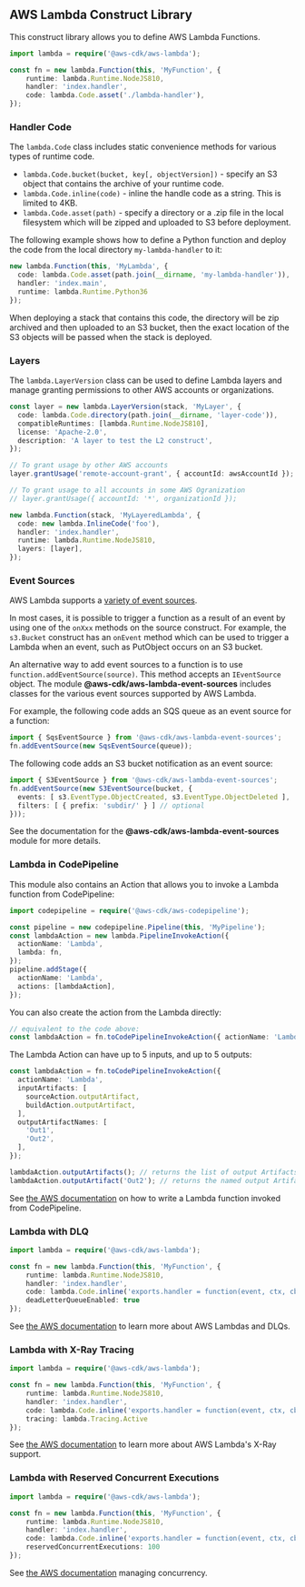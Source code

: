## AWS Lambda Construct Library

This construct library allows you to define AWS Lambda Functions.

```ts
import lambda = require('@aws-cdk/aws-lambda');

const fn = new lambda.Function(this, 'MyFunction', {
    runtime: lambda.Runtime.NodeJS810,
    handler: 'index.handler',
    code: lambda.Code.asset('./lambda-handler'),
});
```

### Handler Code

The `lambda.Code` class includes static convenience methods for various types of
runtime code.

 * `lambda.Code.bucket(bucket, key[, objectVersion])` - specify an S3 object
   that contains the archive of your runtime code.
 * `lambda.Code.inline(code)` - inline the handle code as a string. This is
   limited to 4KB.
 * `lambda.Code.asset(path)` - specify a directory or a .zip file in the local
   filesystem which will be zipped and uploaded to S3 before deployment.

The following example shows how to define a Python function and deploy the code
from the local directory `my-lambda-handler` to it:

```ts
new lambda.Function(this, 'MyLambda', {
  code: lambda.Code.asset(path.join(__dirname, 'my-lambda-handler')),
  handler: 'index.main',
  runtime: lambda.Runtime.Python36
});
```

When deploying a stack that contains this code, the directory will be zip
archived and then uploaded to an S3 bucket, then the exact location of the S3
objects will be passed when the stack is deployed.

### Layers

The `lambda.LayerVersion` class can be used to define Lambda layers and manage
granting permissions to other AWS accounts or organizations.

```ts
const layer = new lambda.LayerVersion(stack, 'MyLayer', {
  code: lambda.Code.directory(path.join(__dirname, 'layer-code')),
  compatibleRuntimes: [lambda.Runtime.NodeJS810],
  license: 'Apache-2.0',
  description: 'A layer to test the L2 construct',
});

// To grant usage by other AWS accounts
layer.grantUsage('remote-account-grant', { accountId: awsAccountId });

// To grant usage to all accounts in some AWS Ogranization
// layer.grantUsage({ accountId: '*', organizationId });

new lambda.Function(stack, 'MyLayeredLambda', {
  code: new lambda.InlineCode('foo'),
  handler: 'index.handler',
  runtime: lambda.Runtime.NodeJS810,
  layers: [layer],
});
```

### Event Sources

AWS Lambda supports a [variety of event sources](https://docs.aws.amazon.com/lambda/latest/dg/invoking-lambda-function.html).

In most cases, it is possible to trigger a function as a result of an event by
using one of the `onXxx` methods on the source construct. For example, the `s3.Bucket`
construct has an `onEvent` method which can be used to trigger a Lambda when an event,
such as PutObject occurs on an S3 bucket.

An alternative way to add event sources to a function is to use `function.addEventSource(source)`.
This method accepts an `IEventSource` object. The module __@aws-cdk/aws-lambda-event-sources__
includes classes for the various event sources supported by AWS Lambda.

For example, the following code adds an SQS queue as an event source for a function:

```ts
import { SqsEventSource } from '@aws-cdk/aws-lambda-event-sources';
fn.addEventSource(new SqsEventSource(queue));
```

The following code adds an S3 bucket notification as an event source:

```ts
import { S3EventSource } from '@aws-cdk/aws-lambda-event-sources';
fn.addEventSource(new S3EventSource(bucket, {
  events: [ s3.EventType.ObjectCreated, s3.EventType.ObjectDeleted ],
  filters: [ { prefix: 'subdir/' } ] // optional
}));
```

See the documentation for the __@aws-cdk/aws-lambda-event-sources__ module for more details.

### Lambda in CodePipeline

This module also contains an Action that allows you to invoke a Lambda function from CodePipeline:

```ts
import codepipeline = require('@aws-cdk/aws-codepipeline');

const pipeline = new codepipeline.Pipeline(this, 'MyPipeline');
const lambdaAction = new lambda.PipelineInvokeAction({
  actionName: 'Lambda',
  lambda: fn,
});
pipeline.addStage({
  actionName: 'Lambda',
  actions: [lambdaAction],
});
```

You can also create the action from the Lambda directly:

```ts
// equivalent to the code above:
const lambdaAction = fn.toCodePipelineInvokeAction({ actionName: 'Lambda' });
```

The Lambda Action can have up to 5 inputs,
and up to 5 outputs:

```typescript
const lambdaAction = fn.toCodePipelineInvokeAction({
  actionName: 'Lambda',
  inputArtifacts: [
    sourceAction.outputArtifact,
    buildAction.outputArtifact,
  ],
  outputArtifactNames: [
    'Out1',
    'Out2',
  ],
});

lambdaAction.outputArtifacts(); // returns the list of output Artifacts
lambdaAction.outputArtifact('Out2'); // returns the named output Artifact, or throws an exception if not found
```

See [the AWS documentation](https://docs.aws.amazon.com/codepipeline/latest/userguide/actions-invoke-lambda-function.html)
on how to write a Lambda function invoked from CodePipeline.

### Lambda with DLQ

```ts
import lambda = require('@aws-cdk/aws-lambda');

const fn = new lambda.Function(this, 'MyFunction', {
    runtime: lambda.Runtime.NodeJS810,
    handler: 'index.handler',
    code: lambda.Code.inline('exports.handler = function(event, ctx, cb) { return cb(null, "hi"); }'),
    deadLetterQueueEnabled: true
});
```
See [the AWS documentation](https://docs.aws.amazon.com/lambda/latest/dg/dlq.html)
to learn more about AWS Lambdas and DLQs.

### Lambda with X-Ray Tracing

```ts
import lambda = require('@aws-cdk/aws-lambda');

const fn = new lambda.Function(this, 'MyFunction', {
    runtime: lambda.Runtime.NodeJS810,
    handler: 'index.handler',
    code: lambda.Code.inline('exports.handler = function(event, ctx, cb) { return cb(null, "hi"); }'),
    tracing: lambda.Tracing.Active
});
```
See [the AWS documentation](https://docs.aws.amazon.com/lambda/latest/dg/lambda-x-ray.html)
to learn more about AWS Lambda's X-Ray support.

### Lambda with Reserved Concurrent Executions

```ts
import lambda = require('@aws-cdk/aws-lambda');

const fn = new lambda.Function(this, 'MyFunction', {
    runtime: lambda.Runtime.NodeJS810,
    handler: 'index.handler',
    code: lambda.Code.inline('exports.handler = function(event, ctx, cb) { return cb(null, "hi"); }'),
    reservedConcurrentExecutions: 100
});
```
See [the AWS documentation](https://docs.aws.amazon.com/lambda/latest/dg/concurrent-executions.html)
managing concurrency.

